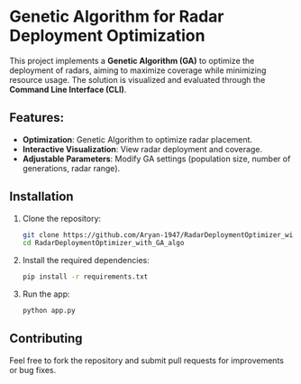 # Genetic Algorithm for Radar Deployment Optimization

This project implements a **Genetic Algorithm (GA)** to optimize the deployment of radars, aiming to maximize coverage while minimizing resource usage. The solution is visualized and evaluated through the **Command Line Interface (CLI)**.

## Features:
- **Optimization**: Genetic Algorithm to optimize radar placement.
- **Interactive Visualization**: View radar deployment and coverage.
- **Adjustable Parameters**: Modify GA settings (population size, number of generations, radar range).

## Installation
1. Clone the repository:
   ```bash
   git clone https://github.com/Aryan-1947/RadarDeploymentOptimizer_with_GA_algo.git
   cd RadarDeploymentOptimizer_with_GA_algo
   ```
2. Install the required dependencies:
   ```bash
   pip install -r requirements.txt
   ```
3. Run the app:
   ```bash
   python app.py
   ```

## Contributing
Feel free to fork the repository and submit pull requests for improvements or bug fixes.




